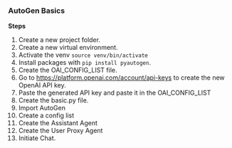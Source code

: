 ### AutoGen Basics


**Steps**
1. Create a new project folder.
2. Create a new virtual environment.
3. Activate the venv `source venv/bin/activate`
4. Install packages with `pip install pyautogen`.
5. Create the OAI_CONFIG_LIST file.
6. Go to https://platform.openai.com/account/api-keys to create the new OpenAI API key.
7. Paste the generated API key and paste it in the OAI_CONFIG_LIST
8. Create the basic.py file.
9. Import AutoGen
10. Create a config list
11. Create the Assistant Agent
12. Create the User Proxy Agent
13. Initiate Chat.
